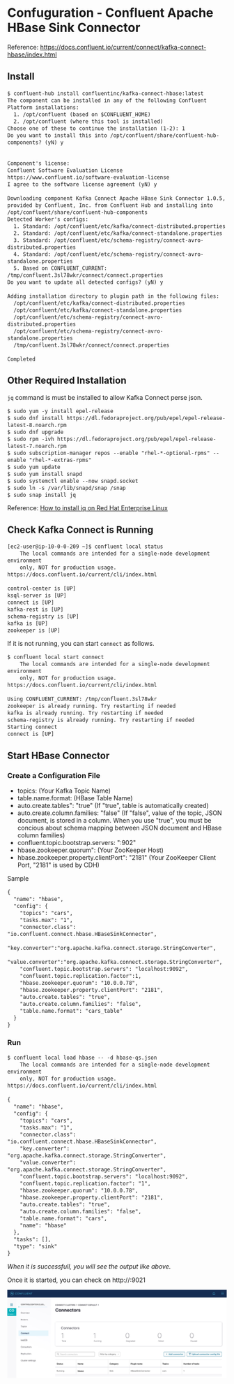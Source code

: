 # Confuguration - Confluent Apache HBase Sink Connector

Reference: https://docs.confluent.io/current/connect/kafka-connect-hbase/index.html

## Install
```
$ confluent-hub install confluentinc/kafka-connect-hbase:latest
The component can be installed in any of the following Confluent Platform installations: 
  1. /opt/confluent (based on $CONFLUENT_HOME) 
  2. /opt/confluent (where this tool is installed) 
Choose one of these to continue the installation (1-2): 1
Do you want to install this into /opt/confluent/share/confluent-hub-components? (yN) y

 
Component's license: 
Confluent Software Evaluation License 
https://www.confluent.io/software-evaluation-license 
I agree to the software license agreement (yN) y

Downloading component Kafka Connect Apache HBase Sink Connector 1.0.5, provided by Confluent, Inc. from Confluent Hub and installing into /opt/confluent/share/confluent-hub-components 
Detected Worker's configs: 
  1. Standard: /opt/confluent/etc/kafka/connect-distributed.properties 
  2. Standard: /opt/confluent/etc/kafka/connect-standalone.properties 
  3. Standard: /opt/confluent/etc/schema-registry/connect-avro-distributed.properties 
  4. Standard: /opt/confluent/etc/schema-registry/connect-avro-standalone.properties 
  5. Based on CONFLUENT_CURRENT: /tmp/confluent.3sl78wkr/connect/connect.properties 
Do you want to update all detected configs? (yN) y

Adding installation directory to plugin path in the following files: 
  /opt/confluent/etc/kafka/connect-distributed.properties 
  /opt/confluent/etc/kafka/connect-standalone.properties 
  /opt/confluent/etc/schema-registry/connect-avro-distributed.properties 
  /opt/confluent/etc/schema-registry/connect-avro-standalone.properties 
  /tmp/confluent.3sl78wkr/connect/connect.properties 
 
Completed 
```

## Other Required Installation

`jq` command is must be installed to allow Kafka Connect perse json.
```
$ sudo yum -y install epel-release
$ sudo dnf install https://dl.fedoraproject.org/pub/epel/epel-release-latest-8.noarch.rpm
$ sudo dnf upgrade
$ sudo rpm -ivh https://dl.fedoraproject.org/pub/epel/epel-release-latest-7.noarch.rpm
$ sudo subscription-manager repos --enable "rhel-*-optional-rpms" --enable "rhel-*-extras-rpms"
$ sudo yum update
$ sudo yum install snapd
$ sudo systemctl enable --now snapd.socket
$ sudo ln -s /var/lib/snapd/snap /snap
$ sudo snap install jq
```
Reference: [How to install jq on Red Hat Enterprise Linux](https://snapcraft.io/install/jq/rhel)


## Check Kafka Connect is Running

```
[ec2-user@ip-10-0-0-209 ~]$ confluent local status
    The local commands are intended for a single-node development environment
    only, NOT for production usage. https://docs.confluent.io/current/cli/index.html

control-center is [UP]
ksql-server is [UP]
connect is [UP]
kafka-rest is [UP]
schema-registry is [UP]
kafka is [UP]
zookeeper is [UP]
```
If it is not running, you can start `connect` as follows.

```
$ confluent local start connect
    The local commands are intended for a single-node development environment
    only, NOT for production usage. https://docs.confluent.io/current/cli/index.html

Using CONFLUENT_CURRENT: /tmp/confluent.3sl78wkr
zookeeper is already running. Try restarting if needed
kafka is already running. Try restarting if needed
schema-registry is already running. Try restarting if needed
Starting connect
connect is [UP]
```


## Start HBase Connector

### Create a Configuration File 

- topics: (Your Kafka Topic Name)
- table.name.format: (HBase Table Name)
- auto.create.tables": "true" (If "true", table is automatically created)
- auto.create.column.families: "false" (If "false", value of the topic, JSON document, is stored in a column. When you use "true", you must be concious about schema mapping between JSON document and HBase column families)
- confluent.topic.bootstrap.servers: "<Your Kafka Host>:902"
- hbase.zookeeper.quorum": (Your ZooKeeper Host)
- hbase.zookeeper.property.clientPort": "2181" (Your ZooKeeper Client Port, "2181" is used by CDH)

Sample
```
{
  "name": "hbase",
  "config": {
    "topics": "cars",
    "tasks.max": "1",
    "connector.class": "io.confluent.connect.hbase.HBaseSinkConnector",
    "key.converter":"org.apache.kafka.connect.storage.StringConverter",
    "value.converter":"org.apache.kafka.connect.storage.StringConverter",
    "confluent.topic.bootstrap.servers": "localhost:9092",
    "confluent.topic.replication.factor":1,
    "hbase.zookeeper.quorum": "10.0.0.78",
    "hbase.zookeeper.property.clientPort": "2181",
    "auto.create.tables": "true",
    "auto.create.column.families": "false",
    "table.name.format": "cars_table"
  }
}
```
### Run 
```
$ confluent local load hbase -- -d hbase-qs.json
    The local commands are intended for a single-node development environment
    only, NOT for production usage. https://docs.confluent.io/current/cli/index.html

{
  "name": "hbase",
  "config": {
    "topics": "cars",
    "tasks.max": "1",
    "connector.class": "io.confluent.connect.hbase.HBaseSinkConnector",
    "key.converter": "org.apache.kafka.connect.storage.StringConverter",
    "value.converter": "org.apache.kafka.connect.storage.StringConverter",
    "confluent.topic.bootstrap.servers": "localhost:9092",
    "confluent.topic.replication.factor": "1",
    "hbase.zookeeper.quorum": "10.0.0.78",
    "hbase.zookeeper.property.clientPort": "2181",
    "auto.create.tables": "true",
    "auto.create.column.families": "false",
    "table.name.format": "cars",
    "name": "hbase"
  },
  "tasks": [],
  "type": "sink"
}
```
*When it is successfull, you will see the output like above.*

Once it is started, you can check on http://<your host>:9021
  
![Confluent Control Center Connect](images/confluent_control_center_connect.jpg)

